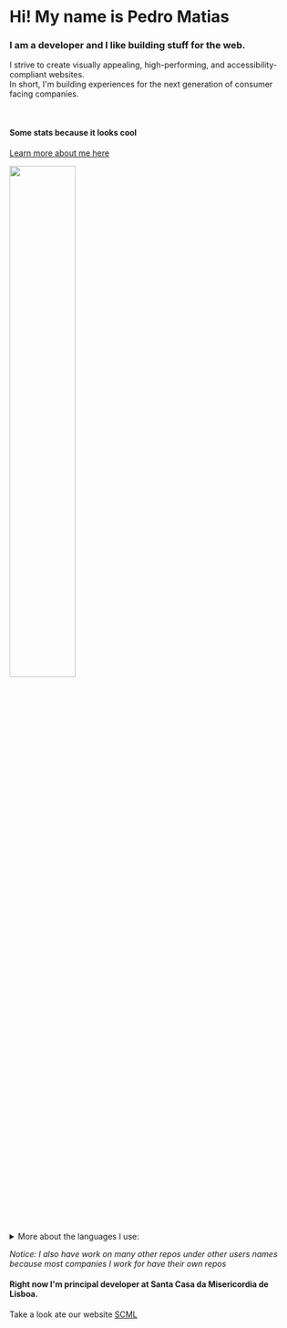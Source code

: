 # Hi! My name is Pedro Matias 
### I am a developer and I like building stuff for the web.
I strive to create visually appealing, high-performing, and accessibility-compliant websites.<br >
In short, I'm building experiences for the next generation of consumer facing companies.

<br >

#### Some stats because it looks cool

<a href="https://pedromatias.dev" target="_blank">Learn more about me here</a>

<img width="48%" src="https://github-readme-stats.vercel.app/api?username=matias2018&show_icons=true&theme=tokyonight"/>

<details>
  <summary>
    More about the languages I use:
  </summary>
  <img width="48%" src="https://github-readme-stats-sigma-five.vercel.app/api/top-langs/?username=matias2018&show_icons=true&theme=tokyonight"/>
</details>


*Notice: I also have work on many other repos under other users names because most companies I work for have their own repos*

<!--START_SECTION:activity-->

<!--END_SECTION:activity-->

<!--START_SECTION:metrics-->

<!--END_SECTION:metrics-->

#### Right now I'm principal developer at Santa Casa da Misericordia de Lisboa.
Take a look ate our website <a href="https://scml.pt" target="_blank">SCML</a>


